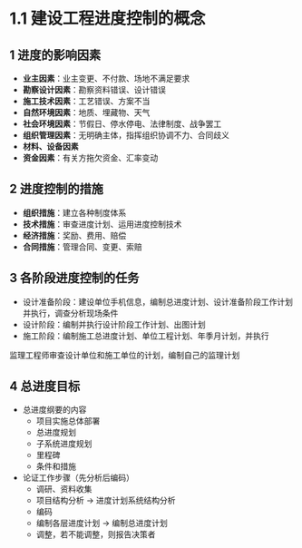 # 1.1 建设工程进度控制的概念

## 1 进度的影响因素

* **业主因素**：业主变更、不付款、场地不满足要求
* **勘察设计因素**：勘察资料错误、设计错误
* **施工技术因素**：工艺错误、方案不当
* **自然环境因素**：地质、埋藏物、天气
* **社会环境因素**：节假日、停水停电、法律制度、战争罢工
* **组织管理因素**：无明确主体，指挥组织协调不力、合同歧义
* **材料、设备因素**
* **资金因素**：有关方拖欠资金、汇率变动

## 2 进度控制的措施

* **组织措施**：建立各种制度体系
* **技术措施**：审查进度计划、运用进度控制技术
* **经济措施**：奖励、费用、赔偿
* **合同措施**：管理合同、变更、索赔

## 3 各阶段进度控制的任务
* 设计准备阶段：建设单位手机信息，编制总进度计划、设计准备阶段工作计划并执行，调查分析现场条件
* 设计阶段：编制并执行设计阶段工作计划、出图计划
* 施工阶段：编制施工总进度计划、单位工程计划、年季月计划，并执行

监理工程师审查设计单位和施工单位的计划，编制自己的监理计划

## 4 总进度目标
* 总进度纲要的内容
    - 项目实施总体部署
    - 总进度规划
    - 子系统进度规划
    - 里程碑
    - 条件和措施
* 论证工作步骤（先分析后编码）
    - 调研、资料收集
    - 项目结构分析 -> 进度计划系统结构分析
    - 编码
    - 编制各层进度计划 -> 编制总进度计划
    - 调整，若不能调整，则报告决策者
    